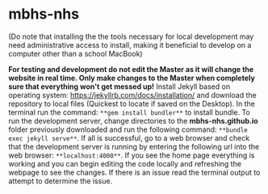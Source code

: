 # mbhs-nhs

(Do note that installing the the tools necessary for local development may need administrative access to install, making it beneficial to develop on a computer other than a school MacBook)

**For testing and development do not edit the Master as it will change the website in real time. Only make changes to the Master when completely sure that everything won't get messed up!** Install Jekyll based on operating system: https://jekyllrb.com/docs/installation/ and download the repository to local files (Quickest to locate if saved on the Desktop). In the terminal run the command: ```**gem install bundler**``` to install bundle. To run the development server, change directories to the **mbhs-nhs.github.io** folder previously downloaded and run the following command: ```**bundle exec jekyll serve**```. If all is successful, go to a web browser and check that the development server is running by entering the following url into the web browser: ```**localhost:4000**```. If you see the home page everything is working and you can begin editing the code locally and refreshing the webpage to see the changes. If there is an issue read the terminal output to attempt to determine the issue.
